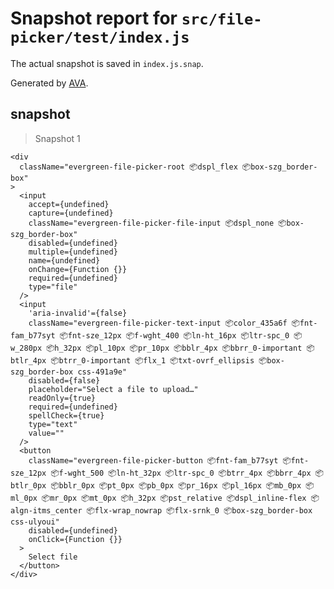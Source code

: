 # Snapshot report for `src/file-picker/test/index.js`

The actual snapshot is saved in `index.js.snap`.

Generated by [AVA](https://ava.li).

## snapshot

> Snapshot 1

    <div
      className="evergreen-file-picker-root 📦dspl_flex 📦box-szg_border-box"
    >
      <input
        accept={undefined}
        capture={undefined}
        className="evergreen-file-picker-file-input 📦dspl_none 📦box-szg_border-box"
        disabled={undefined}
        multiple={undefined}
        name={undefined}
        onChange={Function {}}
        required={undefined}
        type="file"
      />
      <input
        'aria-invalid'={false}
        className="evergreen-file-picker-text-input 📦color_435a6f 📦fnt-fam_b77syt 📦fnt-sze_12px 📦f-wght_400 📦ln-ht_16px 📦ltr-spc_0 📦w_280px 📦h_32px 📦pl_10px 📦pr_10px 📦bblr_4px 📦bbrr_0-important 📦btlr_4px 📦btrr_0-important 📦flx_1 📦txt-ovrf_ellipsis 📦box-szg_border-box css-491a9e"
        disabled={false}
        placeholder="Select a file to upload…"
        readOnly={true}
        required={undefined}
        spellCheck={true}
        type="text"
        value=""
      />
      <button
        className="evergreen-file-picker-button 📦fnt-fam_b77syt 📦fnt-sze_12px 📦f-wght_500 📦ln-ht_32px 📦ltr-spc_0 📦btrr_4px 📦bbrr_4px 📦btlr_0px 📦bblr_0px 📦pt_0px 📦pb_0px 📦pr_16px 📦pl_16px 📦mb_0px 📦ml_0px 📦mr_0px 📦mt_0px 📦h_32px 📦pst_relative 📦dspl_inline-flex 📦algn-itms_center 📦flx-wrap_nowrap 📦flx-srnk_0 📦box-szg_border-box css-ulyoui"
        disabled={undefined}
        onClick={Function {}}
      >
        Select file
      </button>
    </div>
